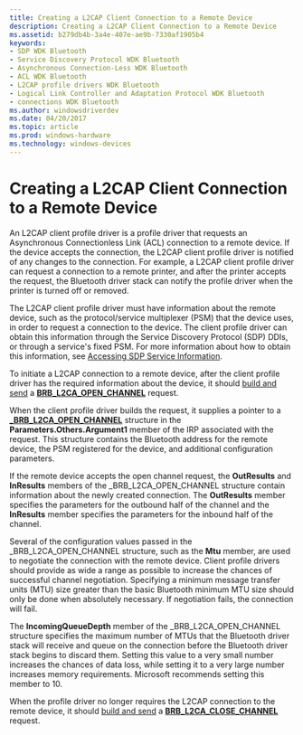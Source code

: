 ```yaml
---
title: Creating a L2CAP Client Connection to a Remote Device
description: Creating a L2CAP Client Connection to a Remote Device
ms.assetid: b279db4b-3a4e-407e-ae9b-7330af1905b4
keywords:
- SDP WDK Bluetooth
- Service Discovery Protocol WDK Bluetooth
- Asynchronous Connection-Less WDK Bluetooth
- ACL WDK Bluetooth
- L2CAP profile drivers WDK Bluetooth
- Logical Link Controller and Adaptation Protocol WDK Bluetooth
- connections WDK Bluetooth
ms.author: windowsdriverdev
ms.date: 04/20/2017
ms.topic: article
ms.prod: windows-hardware
ms.technology: windows-devices
---
```


# Creating a L2CAP Client Connection to a Remote Device


An L2CAP client profile driver is a profile driver that requests an Asynchronous Connectionless Link (ACL) connection to a remote device. If the device accepts the connection, the L2CAP client profile driver is notified of any changes to the connection. For example, a L2CAP client profile driver can request a connection to a remote printer, and after the printer accepts the request, the Bluetooth driver stack can notify the profile driver when the printer is turned off or removed.

The L2CAP client profile driver must have information about the remote device, such as the protocol/service multiplexer (PSM) that the device uses, in order to request a connection to the device. The client profile driver can obtain this information through the Service Discovery Protocol (SDP) DDIs, or through a service's fixed PSM. For more information about how to obtain this information, see [Accessing SDP Service Information](accessing-sdp-service-information.md).

To initiate a L2CAP connection to a remote device, after the client profile driver has the required information about the device, it should [build and send](building-and-sending-a-brb.md) a [**BRB\_L2CA\_OPEN\_CHANNEL**](https://msdn.microsoft.com/library/windows/hardware/ff536615) request.

When the client profile driver builds the request, it supplies a pointer to a [**\_BRB\_L2CA\_OPEN\_CHANNEL**](https://msdn.microsoft.com/library/windows/hardware/ff536860) structure in the **Parameters.Others.Argument1** member of the IRP associated with the request. This structure contains the Bluetooth address for the remote device, the PSM registered for the device, and additional configuration parameters.

If the remote device accepts the open channel request, the **OutResults** and **InResults** members of the \_BRB\_L2CA\_OPEN\_CHANNEL structure contain information about the newly created connection. The **OutResults** member specifies the parameters for the outbound half of the channel and the **InResults** member specifies the parameters for the inbound half of the channel.

Several of the configuration values passed in the \_BRB\_L2CA\_OPEN\_CHANNEL structure, such as the **Mtu** member, are used to negotiate the connection with the remote device. Client profile drivers should provide as wide a range as possible to increase the chances of successful channel negotiation. Specifying a minimum message transfer units (MTU) size greater than the basic Bluetooth minimum MTU size should only be done when absolutely necessary. If negotiation fails, the connection will fail.

The **IncomingQueueDepth** member of the \_BRB\_L2CA\_OPEN\_CHANNEL structure specifies the maximum number of MTUs that the Bluetooth driver stack will receive and queue on the connection before the Bluetooth driver stack begins to discard them. Setting this value to a very small number increases the chances of data loss, while setting it to a very large number increases memory requirements. Microsoft recommends setting this member to 10.

When the profile driver no longer requires the L2CAP connection to the remote device, it should [build and send](building-and-sending-a-brb.md) a [**BRB\_L2CA\_CLOSE\_CHANNEL**](https://msdn.microsoft.com/library/windows/hardware/ff536614) request.

 

 





